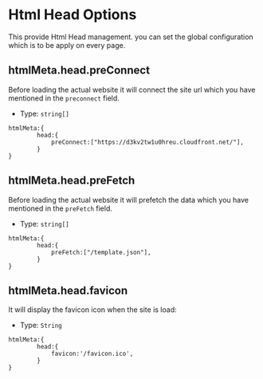 # Html Head Options

This provide Html Head management. you can set the global configuration which is to be apply on every page.

## htmlMeta.head.preConnect
Before loading the actual website it will connect the site url which you have mentioned in the `preconnect` field.

- Type: `string[]`

```
htmlMeta:{
        head:{
            preConnect:["https://d3kv2tw1u0hreu.cloudfront.net/"],
        }
}
```

## htmlMeta.head.preFetch
Before loading the actual website it will prefetch the data which you have mentioned in the `preFetch` field.

- Type: `string[]`

```
htmlMeta:{
        head:{
            preFetch:["/template.json"],
        }
}
```

## htmlMeta.head.favicon
It will display the favicon icon when the site is load:

- Type: `String`

```
htmlMeta:{
        head:{
            favicon:'/favicon.ico',
        }
}
```

